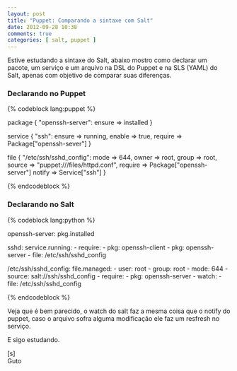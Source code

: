 ```yaml
---
layout: post
title: "Puppet: Comparando a sintaxe com Salt"
date: 2012-09-28 10:38
comments: true
categories: [ salt, puppet ]
---
```


Estive estudando a sintaxe do Salt, abaixo mostro como declarar um pacote, um serviço e um arquivo na DSL do Puppet e na SLS (YAML) do Salt, apenas com objetivo de comparar suas diferenças.


### Declarando no Puppet

{% codeblock lang:puppet %}

package { "openssh-server":
	ensure  => installed
}
	
service { "ssh":
	ensure  => running,
	enable  => true,
	require => Package["openssh-sever"]
}
	
file { "/etc/ssh/sshd_config":
	mode    => 644,
	owner   => root,
	group   => root,
	source  => "puppet:///files/httpd.conf",
	require => Package["openssh-server"]
	notify  => Service["ssh"]
}

{% endcodeblock %}


### Declarando no Salt


{% codeblock lang:python %}

openssh-server:
   pkg.installed

 sshd:
   service.running:
     - require:
       - pkg: openssh-client
       - pkg: openssh-server
       - file: /etc/ssh/sshd_config

 /etc/ssh/sshd_config:
   file.managed:
     - user: root
     - group: root
     - mode: 644
     - source: salt://ssh/sshd_config
     - require:
       - pkg: openssh-server
     - watch:
     	- file: /etc/ssh/sshd_config
     	
{% endcodeblock %}

Veja que é bem parecido, o watch do salt faz a mesma coisa que o notify do puppet, caso o arquivo sofra alguma modificação ele faz um resfresh no serviço.

E sigo estudando.

[s]<br>
Guto
